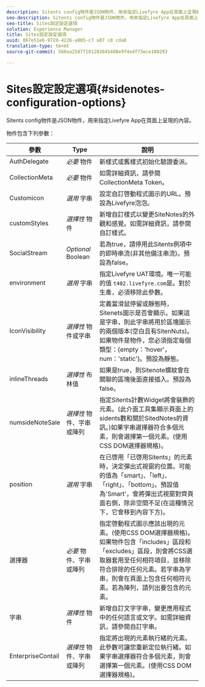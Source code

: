 ```yaml
---
description: Sitents config物件是JSON物件，用來指定Livefyre App在頁面上呈現的內容。
seo-description: Sitents config物件是JSON物件，用來指定Livefyre App在頁面上呈現的內容。
seo-title: Sites設定設定選項
solution: Experience Manager
title: Sites設定設定選項
uuid: 067e51e6-9720-4226-a805-c7 a07 c8 cda0
translation-type: tm+mt
source-git-commit: 566ea2587f101202045488e9f4edf73ece100293

---
```



# Sites設定設定選項{#sidenotes-configuration-options}

Sitents config物件是JSON物件，用來指定Livefyre App在頁面上呈現的內容。

物件包含下列參數：

| 參數 | Type | 說明 |
|--- |--- |--- |
| AuthDelegate | *必要* 物件 | 新樣式或舊樣式初始化驗證委派。 |
| CollectionMeta | *必要* 物件 | 如需詳細資訊，請參閱CollectionMeta Token。 |
| Customicon | *選用* 字串 | 設定自訂啓動程式圖示的URL。預設為Livefyre泡泡。 |
| customStyles | *選擇性* 物件 | 新增自訂樣式以變更SiteNotes的外觀和感覺。如需詳細資訊，請參閱自訂樣式。 |
| SocialStream | *Optional* Boolean | 若為true，請停用此Sitents例項中的即時串流(非其他備注串流)。預設為false。 |
| environment | *選用* 字串 | 指定Livefyre UAT環境。唯一可能的值 `t402.livefyre.com`是。對於生產，必須移除此參數。 |
| IconVisibility | *選擇性* 物件或字串 | 定義當滑鼠停留或靜態時，Sitenets圖示是否會顯示。如果這是字串，則此字串將用於區塊圖示的兩個版本(空白且有SitenNuts)。如果物件是物件，您必須指定每個類型：{empty：'hover'，num：'static'}。預設為靜態。 |
| inlineThreads | *選擇性* 布林值 | 如果是true，則Sitenote螺紋會在關聯的區塊後面直接插入。預設為false。 |
| numsideNoteSale | *選擇性* 物件、字串或陣列 | 指定Sitents計數Widget將會裝飾的元素。(此介面工具集顯示頁面上的sidents數和關於SitedNotes的資訊。)如果字串選擇器符合多個元素，則會選擇第一個元素。(使用CSS DOM選擇器規格)。 |
| position | *選用* 字串 | 在已啓用「已啓用Sitents」的元素時，決定彈出式視窗的位置。可能的值為「smart」、「left」、「right」、「bottom」。預設值為'Smart'，會將彈出式視窗對齊頁面右側，除非空間不足(在這種情況下，它會移到內容下方)。 |
| 選擇器 | *必要* 物件、字串或陣列 | 指定啓動程式圖示應該出現的元素。(使用CSS DOM選擇器規格)。如果物件包含「includes」區段和「excludes」區段，則會將CSS選取器套用至任何相符項目，並移除符合排除的任何元素。若字串為字串，則會在頁面上包含任何相符元素。若為陣列，請列出要包含的元素。 |
| 字串 | *選擇性* 物件 | 新增自訂文字字串，變更應用程式中的任何語言或文字。如需詳細資訊，請參閱自訂字串。 |
| EnterpriseContail | *選擇性* 物件、字串或陣列 | 指定將出現的元素執行緒的元素。此參數可讓您重新定位執行緒。如果字串選擇器符合多個元素，則會選擇第一個元素。(使用CSS DOM選擇器規格)。 |

